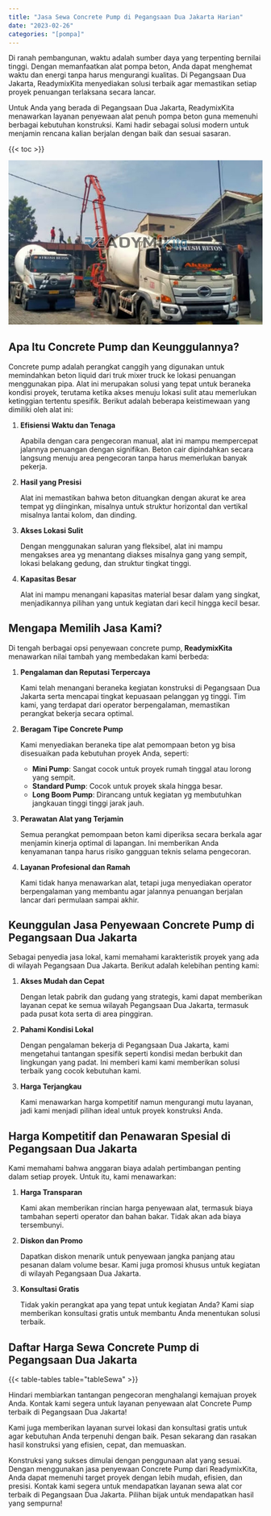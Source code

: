 ```yaml
---
title: "Jasa Sewa Concrete Pump di Pegangsaan Dua Jakarta Harian"
date: "2023-02-26"
categories: "[pompa]"
---
```


Di ranah pembangunan, waktu adalah sumber daya yang terpenting bernilai tinggi. Dengan memanfaatkan alat pompa beton, Anda dapat menghemat waktu dan energi tanpa harus mengurangi kualitas. Di Pegangsaan Dua Jakarta, ReadymixKita menyediakan solusi terbaik agar memastikan setiap proyek penuangan terlaksana secara lancar.

Untuk Anda yang berada di Pegangsaan Dua Jakarta, ReadymixKita menawarkan layanan penyewaan alat penuh pompa beton guna memenuhi berbagai kebutuhan konstruksi. Kami hadir sebagai solusi modern untuk menjamin rencana kalian berjalan dengan baik dan sesuai sasaran.

{{< toc >}}

![Jasa Sewa Concrete Pump di Pegangsaan Dua Jakarta Harian](/images/pompa/sewa-pompa-20.jpg)

## Apa Itu Concrete Pump dan Keunggulannya?

Concrete pump adalah perangkat canggih yang digunakan untuk memindahkan beton liquid dari truk mixer truck ke lokasi penuangan menggunakan pipa. Alat ini merupakan solusi yang tepat untuk beraneka kondisi proyek, terutama ketika akses menuju lokasi sulit atau memerlukan ketinggian tertentu spesifik. Berikut adalah beberapa keistimewaan yang dimiliki oleh alat ini:

1. **Efisiensi Waktu dan Tenaga**

   Apabila dengan cara pengecoran manual, alat ini mampu mempercepat jalannya penuangan dengan signifikan. Beton cair dipindahkan secara langsung menuju area pengecoran tanpa harus memerlukan banyak pekerja.

2. **Hasil yang Presisi**

   Alat ini memastikan bahwa beton dituangkan dengan akurat ke area tempat yg diinginkan, misalnya untuk struktur horizontal dan vertikal misalnya lantai kolom, dan dinding.

3. **Akses Lokasi Sulit**

   Dengan menggunakan saluran yang fleksibel, alat ini mampu mengakses area yg menantang diakses misalnya gang yang sempit, lokasi belakang gedung, dan struktur tingkat tinggi.

4. **Kapasitas Besar**

   Alat ini mampu menangani kapasitas material besar dalam yang singkat, menjadikannya pilihan yang untuk kegiatan dari kecil hingga kecil besar.

## Mengapa Memilih Jasa Kami?

Di tengah berbagai opsi penyewaan concrete pump, **ReadymixKita** menawarkan nilai tambah yang membedakan kami berbeda:

1. **Pengalaman dan Reputasi Terpercaya**

   Kami telah menangani beraneka kegiatan konstruksi di Pegangsaan Dua Jakarta serta mencapai tingkat kepuasaan pelanggan yg tinggi. Tim kami, yang terdapat dari operator berpengalaman, memastikan perangkat bekerja secara optimal.

2. **Beragam Tipe Concrete Pump**

   Kami menyediakan beraneka tipe alat pemompaan beton yg bisa disesuaikan pada kebutuhan proyek Anda, seperti:
   - **Mini Pump**: Sangat cocok untuk proyek rumah tinggal atau lorong yang sempit.
   - **Standard Pump**: Cocok untuk proyek skala hingga besar.
   - **Long Boom Pump**: Dirancang untuk kegiatan yg membutuhkan jangkauan tinggi tinggi jarak jauh.

3. **Perawatan Alat yang Terjamin**

   Semua perangkat pemompaan beton kami diperiksa secara berkala agar menjamin kinerja optimal di lapangan. Ini memberikan Anda kenyamanan tanpa harus risiko gangguan teknis selama pengecoran.

4. **Layanan Profesional dan Ramah**

   Kami tidak hanya menawarkan alat, tetapi juga menyediakan operator berpengalaman yang membantu agar jalannya penuangan berjalan lancar dari permulaan sampai akhir.

## Keunggulan Jasa Penyewaan Concrete Pump di Pegangsaan Dua Jakarta

Sebagai penyedia jasa lokal, kami memahami karakteristik proyek yang ada di wilayah Pegangsaan Dua Jakarta. Berikut adalah kelebihan penting kami:

1. **Akses Mudah dan Cepat**

   Dengan letak pabrik dan gudang yang strategis, kami dapat memberikan layanan cepat ke semua wilayah Pegangsaan Dua Jakarta, termasuk pada pusat kota serta di area pinggiran.

2. **Pahami Kondisi Lokal**

   Dengan pengalaman bekerja di Pegangsaan Dua Jakarta, kami mengetahui tantangan spesifik seperti kondisi medan berbukit dan lingkungan yang padat. Ini memberi kami kami memberikan solusi terbaik yang cocok kebutuhan kami.

3. **Harga Terjangkau**

   Kami menawarkan harga kompetitif namun mengurangi mutu layanan, jadi kami menjadi pilihan ideal untuk proyek konstruksi Anda.

## Harga Kompetitif dan Penawaran Spesial di Pegangsaan Dua Jakarta

Kami memahami bahwa anggaran biaya adalah pertimbangan penting dalam setiap proyek. Untuk itu, kami menawarkan:

1. **Harga Transparan**

   Kami akan memberikan rincian harga penyewaan alat, termasuk biaya tambahan seperti operator dan bahan bakar. Tidak akan ada biaya tersembunyi.

2. **Diskon dan Promo**

   Dapatkan diskon menarik untuk penyewaan jangka panjang atau pesanan dalam volume besar. Kami juga promosi khusus untuk kegiatan di wilayah Pegangsaan Dua Jakarta.

3. **Konsultasi Gratis**

   Tidak yakin perangkat apa yang tepat untuk kegiatan Anda? Kami siap memberikan konsultasi gratis untuk membantu Anda menentukan solusi terbaik.

## Daftar Harga Sewa Concrete Pump di Pegangsaan Dua Jakarta

{{< table-tables table="tableSewa" >}}

Hindari membiarkan tantangan pengecoran menghalangi kemajuan proyek Anda. Kontak kami segera untuk layanan penyewaan alat Concrete Pump terbaik di Pegangsaan Dua Jakarta!

Kami juga memberikan layanan survei lokasi dan konsultasi gratis untuk agar kebutuhan Anda terpenuhi dengan baik. Pesan sekarang dan rasakan hasil konstruksi yang efisien, cepat, dan memuaskan.

Konstruksi yang sukses dimulai dengan penggunaan alat yang sesuai. Dengan menggunakan jasa penyewaan Concrete Pump dari ReadymixKita, Anda dapat memenuhi target proyek dengan lebih mudah, efisien, dan presisi. Kontak kami segera untuk mendapatkan layanan sewa alat cor terbaik di Pegangsaan Dua Jakarta. Pilihan bijak untuk mendapatkan hasil yang sempurna!